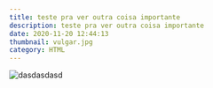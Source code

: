 ```yaml
---
title: teste pra ver outra coisa importante
description: teste pra ver outra coisa importante
date: 2020-11-20 12:44:13
thumbnail: vulgar.jpg
category: HTML
---
```

![dasdasdasd](/assets/img/vulgar.jpg "aadsdasdadsad")